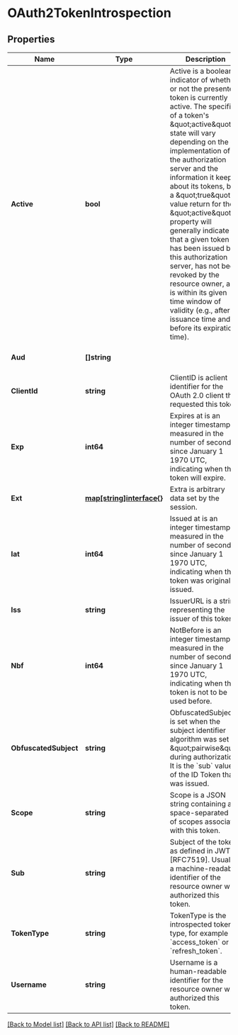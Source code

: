# OAuth2TokenIntrospection

## Properties
Name | Type | Description | Notes
------------ | ------------- | ------------- | -------------
**Active** | **bool** | Active is a boolean indicator of whether or not the presented token is currently active.  The specifics of a token&#39;s \&quot;active\&quot; state will vary depending on the implementation of the authorization server and the information it keeps about its tokens, but a \&quot;true\&quot; value return for the \&quot;active\&quot; property will generally indicate that a given token has been issued by this authorization server, has not been revoked by the resource owner, and is within its given time window of validity (e.g., after its issuance time and before its expiration time). | [default to null]
**Aud** | **[]string** |  | [optional] [default to null]
**ClientId** | **string** | ClientID is aclient identifier for the OAuth 2.0 client that requested this token. | [optional] [default to null]
**Exp** | **int64** | Expires at is an integer timestamp, measured in the number of seconds since January 1 1970 UTC, indicating when this token will expire. | [optional] [default to null]
**Ext** | [**map[string]interface{}**](interface{}.md) | Extra is arbitrary data set by the session. | [optional] [default to null]
**Iat** | **int64** | Issued at is an integer timestamp, measured in the number of seconds since January 1 1970 UTC, indicating when this token was originally issued. | [optional] [default to null]
**Iss** | **string** | IssuerURL is a string representing the issuer of this token | [optional] [default to null]
**Nbf** | **int64** | NotBefore is an integer timestamp, measured in the number of seconds since January 1 1970 UTC, indicating when this token is not to be used before. | [optional] [default to null]
**ObfuscatedSubject** | **string** | ObfuscatedSubject is set when the subject identifier algorithm was set to \&quot;pairwise\&quot; during authorization. It is the &#x60;sub&#x60; value of the ID Token that was issued. | [optional] [default to null]
**Scope** | **string** | Scope is a JSON string containing a space-separated list of scopes associated with this token. | [optional] [default to null]
**Sub** | **string** | Subject of the token, as defined in JWT [RFC7519]. Usually a machine-readable identifier of the resource owner who authorized this token. | [optional] [default to null]
**TokenType** | **string** | TokenType is the introspected token&#39;s type, for example &#x60;access_token&#x60; or &#x60;refresh_token&#x60;. | [optional] [default to null]
**Username** | **string** | Username is a human-readable identifier for the resource owner who authorized this token. | [optional] [default to null]

[[Back to Model list]](../README.md#documentation-for-models) [[Back to API list]](../README.md#documentation-for-api-endpoints) [[Back to README]](../README.md)


